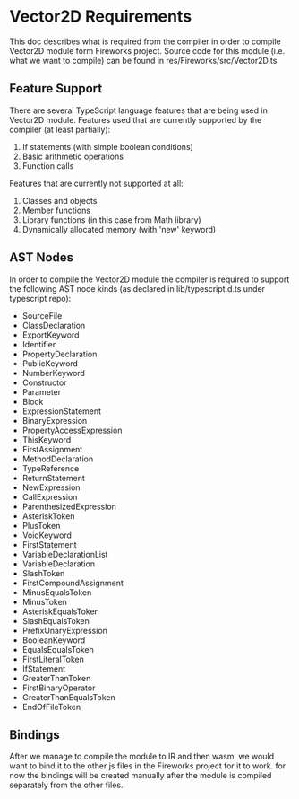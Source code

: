 # Vector2D Requirements

This doc describes what is required from the compiler in order to compile Vector2D module form Fireworks project.
Source code for this module (i.e. what we want to compile) can be found in res/Fireworks/src/Vector2D.ts

## Feature Support

There are several TypeScript language features that are being used in Vector2D module.
Features used that are currently supported by the compiler (at least partially):
1. If statements (with simple boolean conditions)
1. Basic arithmetic operations
1. Function calls

Features that are currently not supported at all:
1. Classes and objects
1. Member functions
1. Library functions (in this case from Math library)
1. Dynamically allocated memory (with 'new' keyword)

## AST Nodes

In order to compile the Vector2D module the compiler is required to support the following AST node kinds (as declared in lib/typescript.d.ts under typescript repo):
* SourceFile
* ClassDeclaration
* ExportKeyword
* Identifier
* PropertyDeclaration
* PublicKeyword
* NumberKeyword
* Constructor
* Parameter
* Block
* ExpressionStatement
* BinaryExpression
* PropertyAccessExpression
* ThisKeyword
* FirstAssignment
* MethodDeclaration
* TypeReference
* ReturnStatement
* NewExpression
* CallExpression
* ParenthesizedExpression
* AsteriskToken
* PlusToken
* VoidKeyword
* FirstStatement
* VariableDeclarationList
* VariableDeclaration
* SlashToken
* FirstCompoundAssignment
* MinusEqualsToken
* MinusToken
* AsteriskEqualsToken
* SlashEqualsToken
* PrefixUnaryExpression
* BooleanKeyword
* EqualsEqualsToken
* FirstLiteralToken
* IfStatement
* GreaterThanToken
* FirstBinaryOperator
* GreaterThanEqualsToken
* EndOfFileToken

## Bindings

After we manage to compile the module to IR and then wasm, we would want to bind it to the other js files in the Fireworks project for it to work. for now the bindings will be created manually after the module is compiled separately from the other files.
